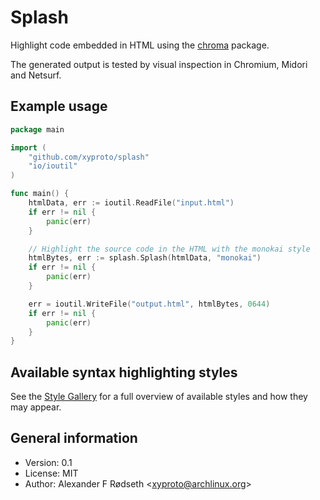 # Splash

Highlight code embedded in HTML using the [chroma](https://github.com/alecthomas/chroma) package.

The generated output is tested by visual inspection in Chromium, Midori and Netsurf.

## Example usage

```go
package main

import (
	"github.com/xyproto/splash"
	"io/ioutil"
)

func main() {
	htmlData, err := ioutil.ReadFile("input.html")
	if err != nil {
		panic(err)
	}

	// Highlight the source code in the HTML with the monokai style
	htmlBytes, err := splash.Splash(htmlData, "monokai")
	if err != nil {
		panic(err)
	}

	err = ioutil.WriteFile("output.html", htmlBytes, 0644)
	if err != nil {
		panic(err)
	}
}
```

## Available syntax highlighting styles

See the [Style Gallery](https://xyproto.github.io/splash/docs/) for a full overview of available styles and how they may appear.

## General information

* Version: 0.1
* License: MIT
* Author: Alexander F Rødseth &lt;xyproto@archlinux.org&gt;
